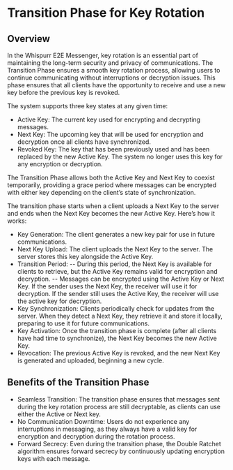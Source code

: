 # Transition Phase for Key Rotation
## Overview

In the Whispurr E2E Messenger, key rotation is an essential part of maintaining the long-term security and privacy of communications. The Transition Phase ensures a smooth key rotation process, allowing users to continue communicating without interruptions or decryption issues. This phase ensures that all clients have the opportunity to receive and use a new key before the previous key is revoked.

The system supports three key states at any given time:

- Active Key: The current key used for encrypting and decrypting messages.
- Next Key: The upcoming key that will be used for encryption and decryption once all clients have synchronized.
- Revoked Key: The key that has been previously used and has been replaced by the new Active Key. The system no longer uses this key for any encryption or decryption.

The Transition Phase allows both the Active Key and Next Key to coexist temporarily, providing a grace period where messages can be encrypted with either key depending on the client’s state of synchronization.


The transition phase starts when a client uploads a Next Key to the server and ends when the Next Key becomes the new Active Key. Here’s how it works:

- Key Generation: The client generates a new key pair for use in future communications.
- Next Key Upload: The client uploads the Next Key to the server. The server stores this key alongside the Active Key.
- Transition Period:
  -- During this period, the Next Key is available for clients to retrieve, but the Active Key remains valid for encryption and decryption.
  -- Messages can be encrypted using the Active Key or Next Key. If the sender uses the Next Key, the receiver will use it for decryption. If the sender still uses the Active Key, the receiver will use the active key for decryption.
- Key Synchronization: Clients periodically check for updates from the server. When they detect a Next Key, they retrieve it and store it locally, preparing to use it for future communications.
- Key Activation: Once the transition phase is complete (after all clients have had time to synchronize), the Next Key becomes the new Active Key.
- Revocation: The previous Active Key is revoked, and the new Next Key is generated and uploaded, beginning a new cycle.

## Benefits of the Transition Phase

- Seamless Transition: The transition phase ensures that messages sent during the key rotation process are still decryptable, as clients can use either the Active or Next key.  
- No Communication Downtime: Users do not experience any interruptions in messaging, as they always have a valid key for encryption and decryption during the rotation process.  
- Forward Secrecy: Even during the transition phase, the Double Ratchet algorithm ensures forward secrecy by continuously updating encryption keys with each message.  
